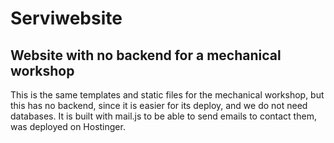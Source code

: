 # Serviwebsite
## Website with no backend for a mechanical workshop

This is the same templates and static files for the mechanical workshop, but this has no 
backend, since it is easier for its deploy, and we do not need databases. It is built with 
mail.js to be able to send emails to contact them, was deployed on Hostinger.